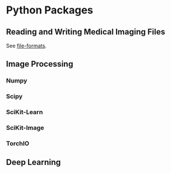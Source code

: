 # Python Packages

## Reading and Writing Medical Imaging Files

See [file-formats](file-formats/README.md).

## Image Processing

### Numpy

### Scipy

### SciKit-Learn

### SciKit-Image

### TorchIO
  

## Deep Learning